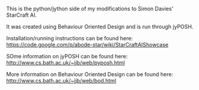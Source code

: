 This is the python/jython side of my modifications to Simon Davies' StarCraft AI.

It was created using Behaviour Oriented Design and is run through jyPOSH.

Installation/running instructions can be found here: https://code.google.com/p/abode-star/wiki/StarCraftAIShowcase

SOme information on jyPOSH can be found here: http://www.cs.bath.ac.uk/~jjb/web/pyposh.html

More information on Behaviour Oriented Design can be found here: http://www.cs.bath.ac.uk/~jjb/web/bod.html

